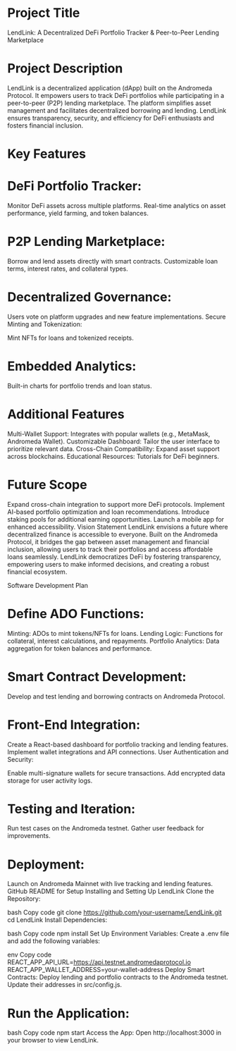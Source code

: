 

# Project Title
LendLink: A Decentralized DeFi Portfolio Tracker & Peer-to-Peer Lending Marketplace

# Project Description
LendLink is a decentralized application (dApp) built on the Andromeda Protocol. It empowers users to track DeFi portfolios while participating in a peer-to-peer (P2P) lending marketplace. The platform simplifies asset management and facilitates decentralized borrowing and lending. LendLink ensures transparency, security, and efficiency for DeFi enthusiasts and fosters financial inclusion.

# Key Features
# DeFi Portfolio Tracker:

Monitor DeFi assets across multiple platforms.
Real-time analytics on asset performance, yield farming, and token balances.

# P2P Lending Marketplace:

Borrow and lend assets directly with smart contracts.
Customizable loan terms, interest rates, and collateral types.

# Decentralized Governance:

Users vote on platform upgrades and new feature implementations.
Secure Minting and Tokenization:

Mint NFTs for loans and tokenized receipts.

# Embedded Analytics:

Built-in charts for portfolio trends and loan status.

# Additional Features
Multi-Wallet Support: Integrates with popular wallets (e.g., MetaMask, Andromeda Wallet).
Customizable Dashboard: Tailor the user interface to prioritize relevant data.
Cross-Chain Compatibility: Expand asset support across blockchains.
Educational Resources: Tutorials for DeFi beginners.

# Future Scope
Expand cross-chain integration to support more DeFi protocols.
Implement AI-based portfolio optimization and loan recommendations.
Introduce staking pools for additional earning opportunities.
Launch a mobile app for enhanced accessibility.
Vision Statement
LendLink envisions a future where decentralized finance is accessible to everyone. Built on the Andromeda Protocol, it bridges the gap between asset management and financial inclusion, allowing users to track their portfolios and access affordable loans seamlessly. LendLink democratizes DeFi by fostering transparency, empowering users to make informed decisions, and creating a robust financial ecosystem.

Software Development Plan

# Define ADO Functions:

Minting: ADOs to mint tokens/NFTs for loans.
Lending Logic: Functions for collateral, interest calculations, and repayments.
Portfolio Analytics: Data aggregation for token balances and performance.

# Smart Contract Development:

Develop and test lending and borrowing contracts on Andromeda Protocol.

# Front-End Integration:

Create a React-based dashboard for portfolio tracking and lending features.
Implement wallet integrations and API connections.
User Authentication and Security:

Enable multi-signature wallets for secure transactions.
Add encrypted data storage for user activity logs.

# Testing and Iteration:

Run test cases on the Andromeda testnet.
Gather user feedback for improvements.

# Deployment:

Launch on Andromeda Mainnet with live tracking and lending features.
GitHub README for Setup
Installing and Setting Up LendLink
Clone the Repository:

bash
Copy code
git clone https://github.com/your-username/LendLink.git
cd LendLink
Install Dependencies:

bash
Copy code
npm install
Set Up Environment Variables:
Create a .env file and add the following variables:

env
Copy code
REACT_APP_API_URL=https://api.testnet.andromedaprotocol.io
REACT_APP_WALLET_ADDRESS=your-wallet-address
Deploy Smart Contracts:
Deploy lending and portfolio contracts to the Andromeda testnet. Update their addresses in src/config.js.

# Run the Application:

bash
Copy code
npm start
Access the App:
Open http://localhost:3000 in your browser to view LendLink.

